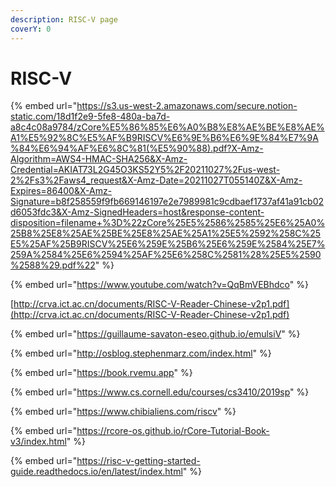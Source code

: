 ```yaml
---
description: RISC-V page
coverY: 0
---
```


# RISC-V



{% embed url="https://s3.us-west-2.amazonaws.com/secure.notion-static.com/18d1f2e9-5fe8-480a-ba7d-a8c4c08a9784/zCore%E5%86%85%E6%A0%B8%E8%AE%BE%E8%AE%A1%E5%92%8C%E5%AF%B9RISCV%E6%9E%B6%E6%9E%84%E7%9A%84%E6%94%AF%E6%8C%81(%E5%90%88).pdf?X-Amz-Algorithm=AWS4-HMAC-SHA256&X-Amz-Credential=AKIAT73L2G45O3KS52Y5%2F20211027%2Fus-west-2%2Fs3%2Faws4_request&X-Amz-Date=20211027T055140Z&X-Amz-Expires=86400&X-Amz-Signature=b8f258559f9fb669146197e2e7989981c9cdbaef1737af41a91cb02d6053fdc3&X-Amz-SignedHeaders=host&response-content-disposition=filename+%3D%22zCore%25E5%2586%2585%25E6%25A0%25B8%25E8%25AE%25BE%25E8%25AE%25A1%25E5%2592%258C%25E5%25AF%25B9RISCV%25E6%259E%25B6%25E6%259E%2584%25E7%259A%2584%25E6%2594%25AF%25E6%258C%2581%28%25E5%2590%2588%29.pdf%22" %}

{% embed url="https://www.youtube.com/watch?v=QqBmVEBhdco" %}

[http://crva.ict.ac.cn/documents/RISC-V-Reader-Chinese-v2p1.pdf](http://crva.ict.ac.cn/documents/RISC-V-Reader-Chinese-v2p1.pdf)

{% embed url="https://guillaume-savaton-eseo.github.io/emulsiV" %}

{% embed url="http://osblog.stephenmarz.com/index.html" %}

{% embed url="https://book.rvemu.app" %}

{% embed url="https://www.cs.cornell.edu/courses/cs3410/2019sp" %}

{% embed url="https://www.chibialiens.com/riscv" %}

{% embed url="https://rcore-os.github.io/rCore-Tutorial-Book-v3/index.html" %}

{% embed url="https://risc-v-getting-started-guide.readthedocs.io/en/latest/index.html" %}
